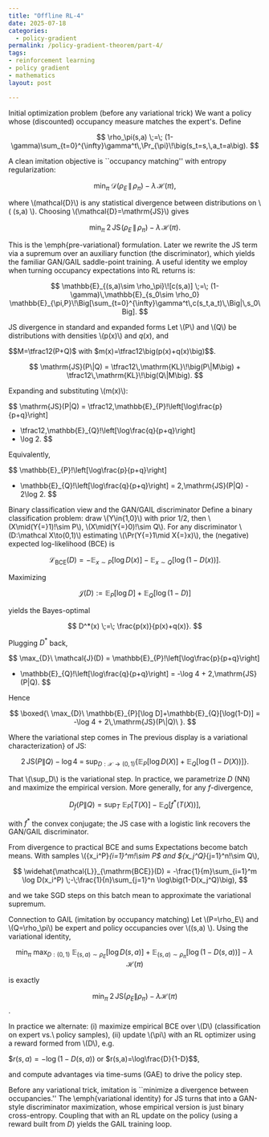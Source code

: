 ```yaml
---
title: "Offline RL-4"
date: 2025-07-18
categories:
  - policy-gradient
permalink: /policy-gradient-theorem/part-4/  
tags:
- reinforcement learning
- policy gradient
- mathematics
layout: post

---
```







<!-- Load MathJax so LaTeX renders in GitHub Pages without touching layouts -->
<script>
  window.MathJax = {
    tex: {
      inlineMath: [['\\(','\\)'], ['\\[','\\]']]
    }
  };
</script>
<script src="https://cdn.jsdelivr.net/npm/mathjax@3/es5/tex-mml-chtml.js"></script>




Initial optimization problem (before any variational trick)
We want a policy whose (discounted) occupancy measure matches the expert's. Define

$$
\rho_\pi(s,a) \;=\; (1-\gamma)\sum_{t=0}^{\infty}\gamma^t\,\Pr_{\pi}\!\big(s_t=s,\,a_t=a\big).
$$

A clean imitation objective is ``occupancy matching'' with entropy regularization:

$$
\min_{\pi}\; \mathcal{D}\big(\rho_E \,\|\, \rho_\pi\big)\;-\;\lambda\,\mathcal H(\pi),
$$

where \\(mathcal{D}\\) is any statistical divergence between distributions on \\( (s,a) \\). Choosing \\(\mathcal{D}=\mathrm{JS}\\) gives

$$
\min_{\pi}\; 2\,\mathrm{JS}\!\big(\rho_E \,\|\, \rho_\pi\big)\;-\;\lambda\,\mathcal H(\pi).
$$

This is the \emph{pre-variational} formulation. Later we rewrite the JS term via a supremum over an auxiliary function (the discriminator), which yields the familiar GAN/GAIL saddle-point training. A useful identity we employ when turning occupancy expectations into RL returns is:

$$
\mathbb{E}_{(s,a)\sim \rho_\pi}\![c(s,a)]
\;=\; (1-\gamma)\,\mathbb{E}_{s_0\sim \rho_0}
\mathbb{E}_{\pi,P}\!\Big[\sum_{t=0}^{\infty}\gamma^t\,c(s_t,a_t)\,\Big|\,s_0\Big].
$$

JS divergence in standard and expanded forms
Let \\(P\\) and \\(Q\\) be distributions with densities \\(p(x)\\) and $q(x)$, and 

$$M=\tfrac12(P+Q)$ with $m(x)=\tfrac12\big(p(x)+q(x)\big)$$.

$$
\mathrm{JS}(P\|Q)
= \tfrac12\,\mathrm{KL}\!\big(P\|M\big) + \tfrac12\,\mathrm{KL}\!\big(Q\|M\big).
$$

Expanding and substituting \\(m(x)\\):

$$
\mathrm{JS}(P\|Q)
= \tfrac12\,\mathbb{E}_{P}\!\left[\log\frac{p}{p+q}\right]
+ \tfrac12\,\mathbb{E}_{Q}\!\left[\log\frac{q}{p+q}\right]
+ \log 2.
$$

Equivalently,

$$
\mathbb{E}_{P}\!\left[\log\frac{p}{p+q}\right]
+ \mathbb{E}_{Q}\!\left[\log\frac{q}{p+q}\right]
= 2\,\mathrm{JS}(P\|Q) - 2\log 2.
$$

Binary classification view and the GAN/GAIL discriminator
Define a binary classification problem: draw \\(Y\in\{1,0\}\\) with prior $1/2$, then \\(X\mid(Y{=}1)\!\sim P\\), 
\\(X\mid(Y{=}0)\!\sim Q\\). For any discriminator \\(D:\mathcal X\to(0,1)\\) estimating \\(\Pr(Y{=}1\mid X{=}x)\\), the (negative) expected log-likelihood (BCE) is

$$
\mathcal{L}_{\mathrm{BCE}}(D)
= -\mathbb{E}_{x\sim P}[\log D(x)] \;-\; \mathbb{E}_{x\sim Q}[\log(1-D(x))].
$$

Maximizing 

$$\mathcal{J}(D):=\mathbb{E}_{P}[\log D]+\mathbb{E}_{Q}[\log(1-D)]$$

yields the Bayes-optimal

$$
D^*(x) \;=\; \frac{p(x)}{p(x)+q(x)}.
$$

Plugging $D^*$ back,

$$
\max_{D}\ \mathcal{J}(D)
= \mathbb{E}_{P}\!\left[\log\frac{p}{p+q}\right]
+ \mathbb{E}_{Q}\!\left[\log\frac{q}{p+q}\right]
= -\log 4 + 2\,\mathrm{JS}(P\|Q).
$$

Hence

$$
\boxed{\ \max_{D}\ \mathbb{E}_{P}[\log D]+\mathbb{E}_{Q}[\log(1-D)]
= -\log 4 + 2\,\mathrm{JS}(P\|Q)\ }.
$$

Where the variational step comes in
The previous display is a variational characterization} of JS:

$$
2\,\mathrm{JS}(P\|Q) - \log 4
\;=\;
\sup_{D:\mathcal X\to(0,1)}
\Big\{\mathbb{E}_{P}[\log D(X)] + \mathbb{E}_{Q}[\log(1-D(X))]\Big\}.
$$

That \\(\sup_D\\) is the variational step. In practice, we parametrize $D$ (NN) and maximize the empirical version. More generally, for any $f$-divergence,

$$
D_f(P\|Q)
=\sup_{T}\ \mathbb{E}_{P}[T(X)] - \mathbb{E}_{Q}[f^*(T(X))],
$$

with $f^*$ the convex conjugate; the JS case with a logistic link recovers the GAN/GAIL discriminator.

From divergence to practical BCE and sums
Expectations become batch means. With samples \\(\{x_i^P\}_{i=1}^m\!\sim P$ and $\{x_j^Q\}_{j=1}^n\!\sim Q\\),

$$
\widehat{\mathcal{L}}_{\mathrm{BCE}}(D)
= -\frac{1}{m}\sum_{i=1}^m \log D(x_i^P)
\;-\;\frac{1}{n}\sum_{j=1}^n \log\big(1-D(x_j^Q)\big),
$$

and we take SGD steps on this batch mean to approximate the variational supremum.

Connection to GAIL (imitation by occupancy matching)
Let \\(P=\rho_E\\) and \\(Q=\rho_\pi\\) be expert and policy occupancies over \\((s,a) \\). Using the variational identity,

$$
\min_{\pi}\ \max_{D:(0,1)}\
\mathbb{E}_{(s,a)\sim \rho_E}[\log D(s,a)]
+\mathbb{E}_{(s,a)\sim \rho_\pi}[\log(1-D(s,a))]
-\lambda\,\mathcal H(\pi)
$$

is exactly 

$$\min_{\pi}\; 2\,\mathrm{JS}(\rho_E\|\rho_\pi)-\lambda\mathcal H(\pi)$$. 

In practice we alternate:
(i) maximize empirical BCE over \\(D\\) (classification on expert vs.\ policy samples),
(ii) update \\(\pi\\) with an RL optimizer using a reward formed from \\(D\\),
e.g.

$$r(s,a)=-\log(1-D(s,a))$ or $r(s,a)=\log\frac{D}{1-D}$$, 

and compute advantages via time-sums (GAE) to drive the policy step.


Before any variational trick, imitation is ``minimize a divergence between occupancies.'' The \emph{variational identity} for JS turns that into a GAN-style discriminator maximization, whose empirical version is just binary cross-entropy. Coupling that with an RL update on the policy (using a reward built from $D$) yields the GAIL training loop.













